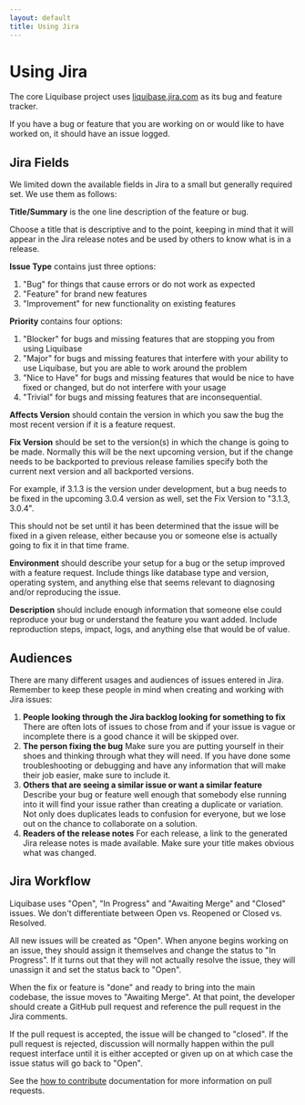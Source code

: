```yaml
---
layout: default
title: Using Jira
---
```


# Using Jira

The core Liquibase project uses [liquibase.jira.com](http://liquibase.jira.com/browse/CORE) as its bug and feature tracker.

If you have a bug or feature that you are working on or would like to have worked on, it should have an issue logged.

## Jira Fields

We limited down the available fields in Jira to a small but generally required set. We use them as follows:

**Title/Summary** is the one line description of the feature or bug.

Choose a title that is descriptive and to the point, keeping in mind that it will appear in the Jira release notes and be used by others to know what is in a release.

**Issue Type** contains just three options:
1. "Bug" for things that cause errors or do not work as expected
1. "Feature" for brand new features
1. "Improvement" for new functionality on existing features

**Priority** contains four options:
1. "Blocker" for bugs and missing features that are stopping you from using Liquibase
1. "Major" for bugs and missing features that interfere with your ability to use Liquibase, but you are able to work around the problem
1. "Nice to Have" for bugs and missing features that would be nice to have fixed or changed, but do not interfere with your usage
1. "Trivial" for bugs and missing features that are inconsequential.

**Affects Version** should contain the version in which you saw the bug the most recent version if it is a feature request.

**Fix Version** should be set to the version(s) in which the change is going to be made.
Normally this will be the next upcoming version, but if the change needs to be backported to previous release families specify both the current next version and all backported versions.

For example, if 3.1.3 is the version under development, but a bug needs to be fixed in the upcoming 3.0.4 version as well, set the Fix Version to "3.1.3, 3.0.4".

This should not be set until it has been determined that the issue will be fixed in a given release, either because you or someone else is actually going to fix it in that time frame.

**Environment** should describe your setup for a bug or the setup improved with a feature request. Include things like database type and version, operating system, and anything else that seems relevant to diagnosing and/or reproducing the issue.

**Description** should include enough information that someone else could reproduce your bug or understand the feature you want added. Include reproduction steps, impact, logs, and anything else that would be of value.

## Audiences ##

There are many different usages and audiences of issues entered in Jira. Remember to keep these people in mind when creating and working with Jira issues:

1. **People looking through the Jira backlog looking for something to fix** There are often lots of issues to chose from and if your issue is vague or incomplete there is a good chance it will be skipped over.
1. **The person fixing the bug** Make sure you are putting yourself in their shoes and thinking through what they will need. If you have done some troubleshooting or debugging and have any information that will make their job easier, make sure to include it.
1. **Others that are seeing a similar issue or want a similar feature** Describe your bug or feature well enough that somebody else running into it will find your issue rather than creating a duplicate or variation. Not only does duplicates leads to confusion for everyone, but we lose out on the chance to collaborate on a solution.
1. **Readers of the release notes** For each release, a link to the generated Jira release notes is made available. Make sure your title makes obvious what was changed.

## Jira Workflow ##

Liquibase uses "Open", "In Progress" and "Awaiting Merge" and "Closed" issues. We don't differentiate between Open vs. Reopened or Closed vs. Resolved.

All new issues will be created as "Open". When anyone begins working on an issue, they should assign it themselves and change the status to "In Progress". If it turns out that they will not actually resolve the issue, they will unassign it and set the status back to "Open".

When the fix or feature is "done" and ready to bring into the main codebase, the issue moves to "Awaiting Merge". At that point, the developer should create a GitHub pull request and reference the pull request in the Jira comments.

If the pull request is accepted, the issue will be changed to "closed". If the pull request is rejected, discussion will normally happen within the pull request interface until it is either accepted or given up on at which case the issue status will go back to "Open".

See the [how to contribute](contribute.html) documentation for more information on pull requests.



